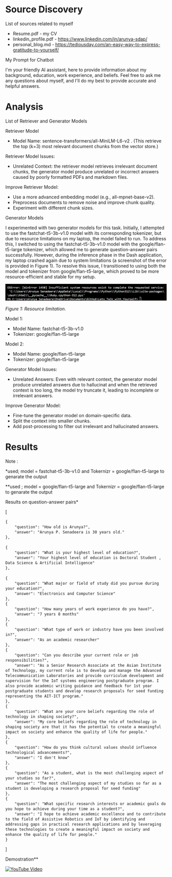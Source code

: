 
# Source Discovery
List of sources related to myself
* Resume.pdf - my CV
* linkedin_profile.pdf - https://www.linkedin.com/in/arunya-sdap/
* personal_blog.md - https://tediousday.com/an-easy-way-to-express-gratitude-to-yourself/

My Prompt for Chatbot

I'm your friendly AI assistant, here to provide information about my background, education, work experience, and beliefs. Feel free to ask me any questions about myself, and I'll do my best to provide accurate and helpful answers.

# Analysis

List of Retriever and Generator Models

Retriever Model
* Model Name: sentence-transformers/all-MiniLM-L6-v2 .
(This retrieve the top (k=3) most relevant document chunks from the vector store.)

Retriever Model Issues:

* Unrelated Context: the retriever model retrieves irrelevant document chunks, the generator model produce unrelated or incorrect answers caused by poorly formatted PDFs and markdown files.
  
Improve Retriever Model:

* Use a more advanced embedding model (e.g., all-mpnet-base-v2).
* Preprocess documents to remove noise and improve chunk quality.
* Experiment with different chunk sizes.

Generator Models

I experimented with two generator models for this task. Initially, I attempted to use the fastchat-t5-3b-v1.0 model with its corresponding tokenizer, but due to resource limitations on my laptop, the model failed to run. To address this, I switched to using the fastchat-t5-3b-v1.0 model with the google/flan-t5-large tokenizer, which allowed me to generate question-answer pairs successfully. However, during the inference phase in the Dash application, my laptop crashed again due to system limitations (a screenshot of the error is provided in Figure 1). To resolve this issue, I transitioned to using both the model and tokenizer from google/flan-t5-large, which proved to be more resource-efficient and stable for my setup.

![Resource limitation error](error.png)

*Figure 1: Resource limitation.*


Model 1:

* Model Name: fastchat-t5-3b-v1.0
* Tokenizer: google/flan-t5-large

Model 2:

* Model Name: google/flan-t5-large
* Tokenizer: google/flan-t5-large

Generator Model Issues: 
* Unrelated Answers: Even with relevant context, the generator model produce unrelated answers due to hallucinat and when the retrieved context is too long, the model try truncate it, leading to incomplete or irrelevant answers.

Improve Generator Model:

* Fine-tune the generator model on domain-specific data.
* Split the context into smaller chunks.
* Add post-processing to filter out irrelevant and hallucinated answers.

# Results

Note :

*used; model = fastchat-t5-3b-v1.0 and Tokernizr = google/flan-t5-large to genarate the output
  
**used ; model = google/flan-t5-large and Tokernizr = google/flan-t5-large to genarate the output

Results on question-answer pairs*

[

    {
        "question": "How old is Arunya?",
        "answer": "Arunya P. Senadeera is 30 years old."
    },
    
    {
        "question": "What is your highest level of education?",
        "answer": "Your highest level of education is Doctoral Student , Data Science & Artificial Intelligence"
    },
    
    {
        "question": "What major or field of study did you pursue during your education?",
        "answer": "Electronics and Computer Science"
    },
    {
        "question": "How many years of work experience do you have?",
        "answer": "7 years 8 months"
    },
    {
        "question": "What type of work or industry have you been involved in?",
        "answer": "As an academic researcher"
    },
    {
        "question": "Can you describe your current role or job responsibilities?",
        "answer": "As a Senior Research Associate at the Asian Institute of Technology, my current role is to develop and manage the Advanced Telecommunication Laboratories and provide curriculum development and supervision for the IoT systems engineering postgraduate program. I also provide academic writing guidance and feedback for 1st year postgraduate students and develop research proposals for seed funding representing the AIT-ICT program."
    },
    {
        "question": "What are your core beliefs regarding the role of technology in shaping society?",
        "answer": "My core beliefs regarding the role of technology in shaping society are that it has the potential to create a meaningful impact on society and enhance the quality of life for people."
    },
    {
        "question": "How do you think cultural values should influence technological advancements?",
        "answer": "I don't know"
    },
    {
        "question": "As a student, what is the most challenging aspect of your studies so far?",
        "answer": "The most challenging aspect of my studies so far as a student is developing a research proposal for seed funding"
    },
    {
        "question": "What specific research interests or academic goals do you hope to achieve during your time as a student?",
        "answer": "I hope to achieve academic excellence and to contribute to the field of Assistive Robotics and IoT by identifying and addressing gaps in practical research applications and by leveraging these technologies to create a meaningful impact on society and enhance the quality of life for people."
    }
]

Demostration**

[![YouTube Video](https://img.youtube.com/vi/BnyO_r7Phhk/0.jpg)](https://www.youtube.com/watch?v=BnyO_r7Phhk)
